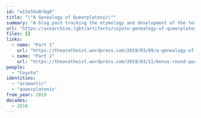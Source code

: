 ```yaml
---
id: "w1Ie5VuRrbg8"
title: "\"A Genealogy of Queerplatonic\""
summary: "A blog post tracking the etymology and development of the term \"queerplatonic\""
url: "https://acearchive.lgbt/artifacts/coyote-genealogy-of-queerplatonic"
files: []
links:
  - name: "Part 1"
    url: "https://theacetheist.wordpress.com/2019/03/09/a-genealogy-of-queerplatonic/"
  - name: "Part 2"
    url: "https://theacetheist.wordpress.com/2019/03/11/bonus-round-queerplatonic-adjacent-concepts/"
people:
  - "Coyote"
identities:
  - "aromantic"
  - "queerplatonic"
from_year: 2019
decades:
  - 2010
---
```


